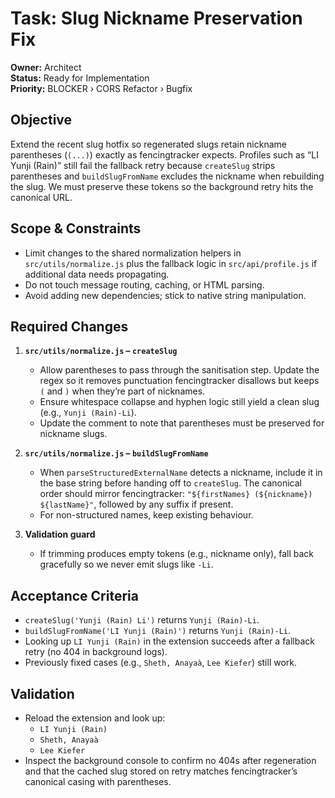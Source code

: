# Task: Slug Nickname Preservation Fix

**Owner:** Architect  
**Status:** Ready for Implementation  
**Priority:** BLOCKER › CORS Refactor › Bugfix

## Objective
Extend the recent slug hotfix so regenerated slugs retain nickname parentheses (`(...)`) exactly as fencingtracker expects. Profiles such as “LI Yunji (Rain)” still fail the fallback retry because `createSlug` strips parentheses and `buildSlugFromName` excludes the nickname when rebuilding the slug. We must preserve these tokens so the background retry hits the canonical URL.

## Scope & Constraints
- Limit changes to the shared normalization helpers in `src/utils/normalize.js` plus the fallback logic in `src/api/profile.js` if additional data needs propagating.
- Do not touch message routing, caching, or HTML parsing.
- Avoid adding new dependencies; stick to native string manipulation.

## Required Changes
1. **`src/utils/normalize.js` – `createSlug`**
   - Allow parentheses to pass through the sanitisation step. Update the regex so it removes punctuation fencingtracker disallows but keeps `(` and `)` when they’re part of nicknames.
   - Ensure whitespace collapse and hyphen logic still yield a clean slug (e.g., `Yunji (Rain)-Li`).
   - Update the comment to note that parentheses must be preserved for nickname slugs.

2. **`src/utils/normalize.js` – `buildSlugFromName`**
   - When `parseStructuredExternalName` detects a nickname, include it in the base string before handing off to `createSlug`. The canonical order should mirror fencingtracker: `"${firstNames} (${nickname}) ${lastName}"`, followed by any suffix if present.
   - For non-structured names, keep existing behaviour.

3. **Validation guard**
   - If trimming produces empty tokens (e.g., nickname only), fall back gracefully so we never emit slugs like `-Li`.

## Acceptance Criteria
- `createSlug('Yunji (Rain) Li')` returns `Yunji (Rain)-Li`.
- `buildSlugFromName('LI Yunji (Rain)')` returns `Yunji (Rain)-Li`.
- Looking up `LI Yunji (Rain)` in the extension succeeds after a fallback retry (no 404 in background logs).
- Previously fixed cases (e.g., `Sheth, Anayaà`, `Lee Kiefer`) still work.

## Validation
- Reload the extension and look up:
  - `LI Yunji (Rain)`
  - `Sheth, Anayaà`
  - `Lee Kiefer`
- Inspect the background console to confirm no 404s after regeneration and that the cached slug stored on retry matches fencingtracker’s canonical casing with parentheses.
